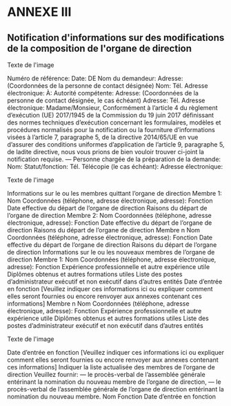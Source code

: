# ANNEXE III

## Notification d'informations sur des modifications de la composition de l'organe de direction



Texte de l'image

Numéro de référence: Date: DE Nom du demandeur: Adresse: (Coordonnées de la personne de contact désignée) Nom: Tél. Adresse électronique: À: Autorité compétente: Adresse: (Coordonnées de la personne de contact désignée, le cas échéant) Adresse: Tél. Adresse électronique: Madame/Monsieur, Conformément à l’article 4 du règlement d’exécution (UE) 2017/1945 de la Commission du 19 juin 2017 définissant des normes techniques d’exécution concernant les formulaires, modèles et procédures normalisés pour la notification ou la fourniture d’informations visées à l’article 7, paragraphe 5, de la directive 2014/65/UE en vue d’assurer des conditions uniformes d’application de l’article 9, paragraphe 5, de ladite directive, nous vous prions de bien vouloir trouver ci-joint la notification requise. — Personne chargée de la préparation de la demande: Nom: Statut/fonction: Tél. Télécopie (le cas échéant): Adresse électronique:



Texte de l'image

Informations sur le ou les membres quittant l’organe de direction Membre 1: Nom Coordonnées (téléphone, adresse électronique, adresse): Fonction Date effective du départ de l’organe de direction Raisons du départ de l’organe de direction Membre 2: Nom Coordonnées (téléphone, adresse électronique, adresse): Fonction Date effective du départ de l’organe de direction Raisons du départ de l’organe de direction Membre n Nom Coordonnées (téléphone, adresse électronique, adresse): Fonction Date effective du départ de l’organe de direction Raisons du départ de l’organe de direction Informations sur le ou les nouveaux membres de l’organe de direction Membre 1: Nom Coordonnées (téléphone, adresse électronique, adresse): Fonction Expérience professionnelle et autre expérience utile Diplômes obtenus et autres formations utiles Liste des postes d’administrateur exécutif et non exécutif dans d’autres entités Date d’entrée en fonction [Veuillez indiquer ces informations ici ou expliquer comment elles seront fournies ou encore renvoyer aux annexes contenant ces informations] Membre n Nom Coordonnées (téléphone, adresse électronique, adresse): Fonction Expérience professionnelle et autre expérience utile Diplômes obtenus et autres formations utiles Liste des postes d’administrateur exécutif et non exécutif dans d’autres entités



Texte de l'image

Date d’entrée en fonction [Veuillez indiquer ces informations ici ou expliquer comment elles seront fournies ou encore renvoyer aux annexes contenant ces informations] Indiquer la liste actualisée des membres de l’organe de direction Veuillez fournir: — le procès-verbal de l’assemblée générale entérinant la nomination du nouveau membre de l’organe de direction, — le procès-verbal de l’assemblée générale de l’organe de direction entérinant la nomination du nouveau membre. Nom Fonction Date d’entrée en fonction

